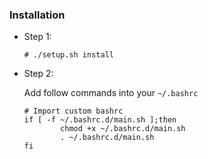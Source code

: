 ### Installation

- Step 1:

  ```shell
  # ./setup.sh install
  ```

- Step 2:

  Add follow commands into your `~/.bashrc`

  ```shell
  # Import custom bashrc
  if [ -f ~/.bashrc.d/main.sh ];then
          chmod +x ~/.bashrc.d/main.sh
          . ~/.bashrc.d/main.sh
  fi
  ```
